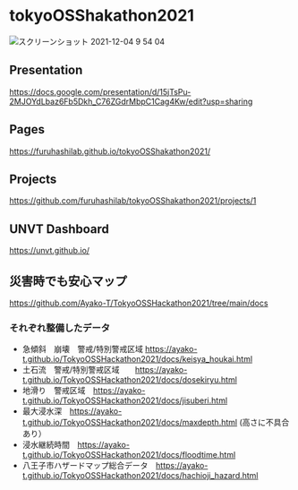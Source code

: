 # tokyoOSShakathon2021

![スクリーンショット 2021-12-04 9 54 04](https://user-images.githubusercontent.com/416977/144691097-f2885612-8cee-4863-9a02-10b4e7c87881.jpg)


## Presentation
https://docs.google.com/presentation/d/15jTsPu-2MJOYdLbaz6Fb5Dkh_C76ZGdrMbpC1Cag4Kw/edit?usp=sharing

## Pages 
https://furuhashilab.github.io/tokyoOSShakathon2021/

## Projects
https://github.com/furuhashilab/tokyoOSShakathon2021/projects/1


## UNVT Dashboard
https://unvt.github.io/

## 災害時でも安心マップ
https://github.com/Ayako-T/TokyoOSSHackathon2021/tree/main/docs

### それぞれ整備したデータ
* 急傾斜　崩壊　警戒/特別警戒区域 https://ayako-t.github.io/TokyoOSSHackathon2021/docs/keisya_houkai.html
* 土石流　警戒/特別警戒区域　　https://ayako-t.github.io/TokyoOSSHackathon2021/docs/dosekiryu.html
* 地滑り　警戒区域　https://ayako-t.github.io/TokyoOSSHackathon2021/docs/jisuberi.html
* 最大浸水深　https://ayako-t.github.io/TokyoOSSHackathon2021/docs/maxdepth.html  (高さに不具合あり）
* 浸水継続時間　https://ayako-t.github.io/TokyoOSSHackathon2021/docs/floodtime.html
* 八王子市ハザードマップ総合データ　https://ayako-t.github.io/TokyoOSSHackathon2021/docs/hachioji_hazard.html
